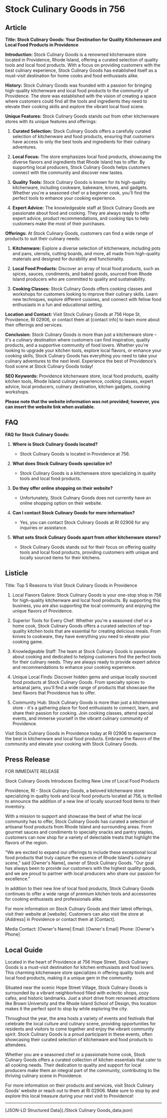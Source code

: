 # Stock Culinary Goods in 756

## Article
**Title: Stock Culinary Goods: Your Destination for Quality Kitchenware and Local Food Products in Providence**

**Introduction:**
Stock Culinary Goods is a renowned kitchenware store located in Providence, Rhode Island, offering a curated selection of quality tools and local food products. With a focus on providing customers with the best culinary experience, Stock Culinary Goods has established itself as a must-visit destination for home cooks and food enthusiasts alike.

**History:**
Stock Culinary Goods was founded with a passion for bringing high-quality kitchenware and local food products to the community of Providence. The store was established with the vision of creating a space where customers could find all the tools and ingredients they need to elevate their cooking skills and explore the vibrant local food scene.

**Unique Features:**
Stock Culinary Goods stands out from other kitchenware stores with its unique features and offerings:

1. **Curated Selection:** Stock Culinary Goods offers a carefully curated selection of kitchenware and food products, ensuring that customers have access to only the best tools and ingredients for their culinary adventures.

2. **Local Focus:** The store emphasizes local food products, showcasing the diverse flavors and ingredients that Rhode Island has to offer. By supporting local producers, Stock Culinary Goods helps customers connect with the community and discover new tastes.

3. **Quality Tools:** Stock Culinary Goods is known for its high-quality kitchenware, including cookware, bakeware, knives, and gadgets. Whether you're a seasoned chef or a beginner cook, you'll find the perfect tools to enhance your cooking experience.

4. **Expert Advice:** The knowledgeable staff at Stock Culinary Goods are passionate about food and cooking. They are always ready to offer expert advice, product recommendations, and cooking tips to help customers make the most of their purchases.

**Offerings:**
At Stock Culinary Goods, customers can find a wide range of products to suit their culinary needs:

1. **Kitchenware:** Explore a diverse selection of kitchenware, including pots and pans, utensils, cutting boards, and more, all made from high-quality materials and designed for durability and functionality.

2. **Local Food Products:** Discover an array of local food products, such as spices, sauces, condiments, and baked goods, sourced from Rhode Island producers who are committed to quality and sustainability.

3. **Cooking Classes:** Stock Culinary Goods offers cooking classes and workshops for customers looking to improve their culinary skills. Learn new techniques, explore different cuisines, and connect with fellow food enthusiasts in a fun and educational setting.

**Location and Contact:**
Visit Stock Culinary Goods at 756 Hope St, Providence, RI 02906, or contact them at [contact info] to learn more about their offerings and services.

**Conclusion:**
Stock Culinary Goods is more than just a kitchenware store – it's a culinary destination where customers can find inspiration, quality products, and a supportive community of food lovers. Whether you're looking to upgrade your kitchen tools, explore local flavors, or enhance your cooking skills, Stock Culinary Goods has everything you need to take your culinary adventures to the next level. Experience the best of Providence's food scene at Stock Culinary Goods today!

**SEO Keywords:**
Providence kitchenware store, local food products, quality kitchen tools, Rhode Island culinary experience, cooking classes, expert advice, local producers, culinary destination, kitchen gadgets, cooking workshops.

**Please note that the website information was not provided; however, you can insert the website link when available.**

## FAQ
**FAQ for Stock Culinary Goods:**

1. **Where is Stock Culinary Goods located?**
   - Stock Culinary Goods is located in Providence at 756.

2. **What does Stock Culinary Goods specialize in?**
   - Stock Culinary Goods is a kitchenware store specializing in quality tools and local food products.

3. **Do they offer online shopping on their website?**
   - Unfortunately, Stock Culinary Goods does not currently have an online shopping option on their website.

4. **Can I contact Stock Culinary Goods for more information?**
   - Yes, you can contact Stock Culinary Goods at RI 02906 for any inquiries or assistance.

5. **What sets Stock Culinary Goods apart from other kitchenware stores?**
   - Stock Culinary Goods stands out for their focus on offering quality tools and local food products, providing customers with unique and locally sourced items for their kitchens.

## Listicle
Title: Top 5 Reasons to Visit Stock Culinary Goods in Providence

1. Local Flavors Galore: Stock Culinary Goods is your one-stop shop in 756 for high-quality kitchenware and local food products. By supporting this business, you are also supporting the local community and enjoying the unique flavors of Providence.

2. Superior Tools for Every Chef: Whether you're a seasoned chef or a home cook, Stock Culinary Goods offers a curated selection of top-quality kitchen tools that are essential for creating delicious meals. From knives to cookware, they have everything you need to elevate your cooking game.

3. Knowledgeable Staff: The team at Stock Culinary Goods is passionate about cooking and dedicated to helping customers find the perfect tools for their culinary needs. They are always ready to provide expert advice and recommendations to enhance your cooking experience.

4. Unique Local Finds: Discover hidden gems and unique locally sourced food products at Stock Culinary Goods. From specialty spices to artisanal jams, you'll find a wide range of products that showcase the best flavors that Providence has to offer.

5. Community Hub: Stock Culinary Goods is more than just a kitchenware store - it's a gathering place for food enthusiasts to connect, learn, and share their passion for cooking. Join cooking classes, attend special events, and immerse yourself in the vibrant culinary community of Providence.

Visit Stock Culinary Goods in Providence today at RI 02906 to experience the best in kitchenware and local food products. Embrace the flavors of the community and elevate your cooking with Stock Culinary Goods.

## Press Release
FOR IMMEDIATE RELEASE

Stock Culinary Goods Introduces Exciting New Line of Local Food Products

Providence, RI - Stock Culinary Goods, a beloved kitchenware store specializing in quality tools and local food products located at 756, is thrilled to announce the addition of a new line of locally sourced food items to their inventory.

With a mission to support and showcase the best of what the local community has to offer, Stock Culinary Goods has curated a selection of artisanal food products from Rhode Island and surrounding areas. From gourmet sauces and condiments to specialty snacks and pantry staples, customers can now shop for a variety of delectable treats that highlight the flavors of the region.

"We are excited to expand our offerings to include these exceptional local food products that truly capture the essence of Rhode Island's culinary scene," said [Owner's Name], owner of Stock Culinary Goods. "Our goal has always been to provide our customers with the highest quality goods, and we are proud to partner with local producers who share our passion for excellence."

In addition to their new line of local food products, Stock Culinary Goods continues to offer a wide range of premium kitchen tools and accessories for cooking enthusiasts and professionals alike.

For more information on Stock Culinary Goods and their latest offerings, visit their website at [website]. Customers can also visit the store at [Address] in Providence or contact them at [Contact].

Media Contact:
[Owner's Name]
Email: [Owner's Email]
Phone: [Owner's Phone]

###

## Local Guide
Located in the heart of Providence at 756 Hope Street, Stock Culinary Goods is a must-visit destination for kitchen enthusiasts and food lovers. This charming kitchenware store specializes in offering quality tools and local food products, making it a unique gem in the community.

Situated near the scenic Hope Street Village, Stock Culinary Goods is surrounded by a vibrant neighborhood filled with eclectic shops, cozy cafes, and historic landmarks. Just a short drive from renowned attractions like Brown University and the Rhode Island School of Design, this location makes it the perfect spot to stop by while exploring the city.

Throughout the year, the area hosts a variety of events and festivals that celebrate the local culture and culinary scene, providing opportunities for residents and visitors to come together and enjoy the vibrant community spirit. Stock Culinary Goods is a proud participant in these events, often showcasing their curated selection of kitchenware and food products to attendees.

Whether you are a seasoned chef or a passionate home cook, Stock Culinary Goods offers a curated collection of kitchen essentials that cater to all cooking needs. Their dedication to quality and support for local producers make them an integral part of the community, contributing to the thriving culinary scene in Providence.

For more information on their products and services, visit Stock Culinary Goods’ website or reach out to them at RI 02906. Make sure to stop by and explore this local treasure during your next visit to Providence!


---

[JSON-LD Structured Data](./Stock Culinary Goods_data.json)
